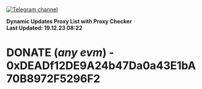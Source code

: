 [![Telegram channel](https://img.shields.io/endpoint?url=https://runkit.io/damiankrawczyk/telegram-badge/branches/master?url=https://t.me/n4z4v0d)](https://t.me/n4z4v0d) 

**Dynamic Updates Proxy List with Proxy Checker**  
**Last Updated: 19.12.23 08:22**

# DONATE (_any evm_) - 0xDEADf12DE9A24b47Da0a43E1bA70B8972F5296F2
